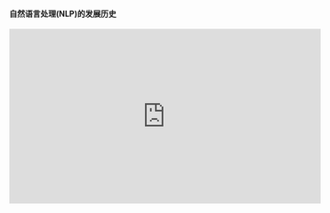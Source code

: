 #### 自然语言处理(NLP)的发展历史

<iframe width="560" height="315" src="https://www.youtube.com/embed/WdTIHeUiCJA?si=jkfOZ6Xmf-qVz-h_" title="YouTube video player" frameborder="0" allow="accelerometer; autoplay; clipboard-write; encrypted-media; gyroscope; picture-in-picture; web-share" referrerpolicy="strict-origin-when-cross-origin" allowfullscreen></iframe>